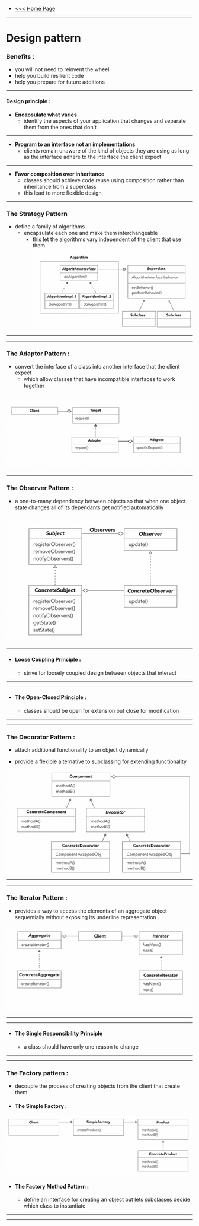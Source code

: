- [<<< Home Page](../../README.md)
---

# Design pattern

### Benefits :
- you will not need to reinvent the wheel
- help  you build resilient code
- help you prepare for future additions 
----

#### Design principle :
- **Encapsulate what varies** 
    - identify the aspects of your application that changes and separate them from the ones that don't
---
- **Program to an interface not an implementations** 
    - clients remain unaware of the kind of objects they are using as long as the interface adhere to the interface the client expect 
---
- **Favor composition over inheritance**
  - classes should achieve code reuse using composition rather than inheritance from a superclass
  - this lead to more flexible design
---


### The Strategy Pattern
- define a family of algorithms 
  - encapsulate each one and make them interchangeable
    - this let the algorithms vary independent of the client that use them
![Strategy UML](media/1.PNG)
    
---
---
### The Adaptor Pattern :
- convert the interface of a class into another interface that the client expect
  - which allow classes that have incompatible interfaces to work together

![Adaptor UML](media/2.PNG)
---
---
### The Observer Pattern :
- a one-to-many dependency between objects so that when one object state changes all of its dependants
  get notified automatically

![Observer Pattern](media/3.PNG)
---
---
- #### Loose Coupling Principle :
  - strive for loosely coupled design between objects that interact
---
---
- #### The Open-Closed Principle :
  - classes should be open for extension but close for modification
---
---
### The Decorator Pattern :
- attach additional functionality to an object dynamically


- provide a flexible alternative to subclassing for extending functionality

![Decorator Pattern](media/4.PNG)

---
---
### The Iterator Pattern :
- provides a way to access the elements of an aggregate object sequentially without 
    exposing its underline representation

![Iterator UML](media/5.PNG)

---
---
- #### The Single Responsibility Principle
  - a class should have only one reason to change
---
---
### The Factory pattern :
- decouple the process of creating objects from the client that create them

- #### The Simple Factory :

![The Factory UML](media/6.PNG)

- #### The Factory  Method Pattern :
  - define an interface for creating an object but lets subclasses decide which class to instantiate
---
---






























